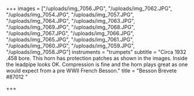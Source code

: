 +++
images = ["/uploads/img_7056.JPG", "/uploads/img_7062.JPG", "/uploads/img_7054.JPG", "/uploads/img_7057.JPG", "/uploads/img_7064.JPG", "/uploads/img_7063.JPG", "/uploads/img_7069.JPG", "/uploads/img_7068.JPG", "/uploads/img_7067.JPG", "/uploads/img_7066.JPG", "/uploads/img_7065.JPG", "/uploads/img_7061.JPG", "/uploads/img_7060.JPG", "/uploads/img_7059.JPG", "/uploads/img_7058.JPG"]
instruments = "trumpets"
subtitle = "Circa 1932 .458 bore. This horn has protection patches as shown in the images. Inside the leadpipe looks OK. Compression is fine and the horn plays great as one would expect from a pre WWII French Besson."
title = "Besson Brevete #87012 "

+++
